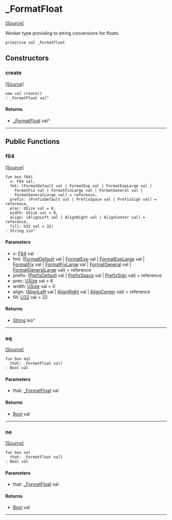 # _FormatFloat
<span class="source-link">[[Source]](src/format/_format_float.md#L-0-6)</span>

Worker type providing to string conversions for floats.


```pony
primitive val _FormatFloat
```

## Constructors

### create
<span class="source-link">[[Source]](src/format/_format_float.md#L-0-6)</span>


```pony
new val create()
: _FormatFloat val^
```

#### Returns

* [_FormatFloat](format-_FormatFloat.md) val^

---

## Public Functions

### f64
<span class="source-link">[[Source]](src/format/_format_float.md#L-0-10)</span>


```pony
fun box f64(
  x: F64 val,
  fmt: (FormatDefault val | FormatExp val | FormatExpLarge val | 
    FormatFix val | FormatFixLarge val | FormatGeneral val | 
    FormatGeneralLarge val) = reference,
  prefix: (PrefixDefault val | PrefixSpace val | PrefixSign val) = reference,
  prec: USize val = 6,
  width: USize val = 0,
  align: (AlignLeft val | AlignRight val | AlignCenter val) = reference,
  fill: U32 val = 32)
: String iso^
```
#### Parameters

*   x: [F64](builtin-F64.md) val
*   fmt: ([FormatDefault](format-FormatDefault.md) val | [FormatExp](format-FormatExp.md) val | [FormatExpLarge](format-FormatExpLarge.md) val | 
    [FormatFix](format-FormatFix.md) val | [FormatFixLarge](format-FormatFixLarge.md) val | [FormatGeneral](format-FormatGeneral.md) val | 
    [FormatGeneralLarge](format-FormatGeneralLarge.md) val) = reference
*   prefix: ([PrefixDefault](format-PrefixDefault.md) val | [PrefixSpace](format-PrefixSpace.md) val | [PrefixSign](format-PrefixSign.md) val) = reference
*   prec: [USize](builtin-USize.md) val = 6
*   width: [USize](builtin-USize.md) val = 0
*   align: ([AlignLeft](format-AlignLeft.md) val | [AlignRight](format-AlignRight.md) val | [AlignCenter](format-AlignCenter.md) val) = reference
*   fill: [U32](builtin-U32.md) val = 32

#### Returns

* [String](builtin-String.md) iso^

---

### eq
<span class="source-link">[[Source]](src/format/_format_float.md#L-0-10)</span>


```pony
fun box eq(
  that: _FormatFloat val)
: Bool val
```
#### Parameters

*   that: [_FormatFloat](format-_FormatFloat.md) val

#### Returns

* [Bool](builtin-Bool.md) val

---

### ne
<span class="source-link">[[Source]](src/format/_format_float.md#L-0-10)</span>


```pony
fun box ne(
  that: _FormatFloat val)
: Bool val
```
#### Parameters

*   that: [_FormatFloat](format-_FormatFloat.md) val

#### Returns

* [Bool](builtin-Bool.md) val

---

